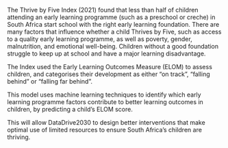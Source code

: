 The Thrive by Five Index (2021) found that less than half of children attending an early learning programme (such as a preschool or creche) in South Africa start school with the right early learning foundation. There are many factors that influence whether a child Thrives by Five, such as access to a quality early learning programme, as well as poverty, gender, malnutrition, and emotional well-being. Children without a good foundation struggle to keep up at school and have a major learning disadvantage.

The Index used the Early Learning Outcomes Measure (ELOM) to assess children, and categorises their development as either “on track”, “falling behind” or “falling far behind”.

This model uses machine learning techniques to identify which early learning programme factors contribute to better learning outcomes in children, by predicting a child’s ELOM score.

This will allow DataDrive2030 to design better interventions that make optimal use of limited resources to ensure South Africa’s children are thriving.